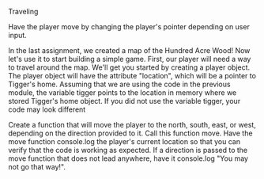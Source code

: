 Traveling

Have the player move by changing the player's pointer depending on user input.

In the last assignment, we created a map of the Hundred Acre Wood! Now let's use it to start building a simple game. First, our player will need a way to travel around the map. We'll get you started by creating a player object. The player object will have the attribute "location", which will be a pointer to Tigger's home. Assuming that we are using the code in the previous module, the variable tigger points to the location in memory where we stored Tigger's home object. If you did not use the variable tigger, your code may look different

Create a function that will move the player to the north, south, east, or west, depending on the direction provided to it. Call this function move. Have the move function console.log the player's current location so that you can verify that the code is working as expected. If a direction is passed to the move function that does not lead anywhere, have it console.log "You may not go that way!".